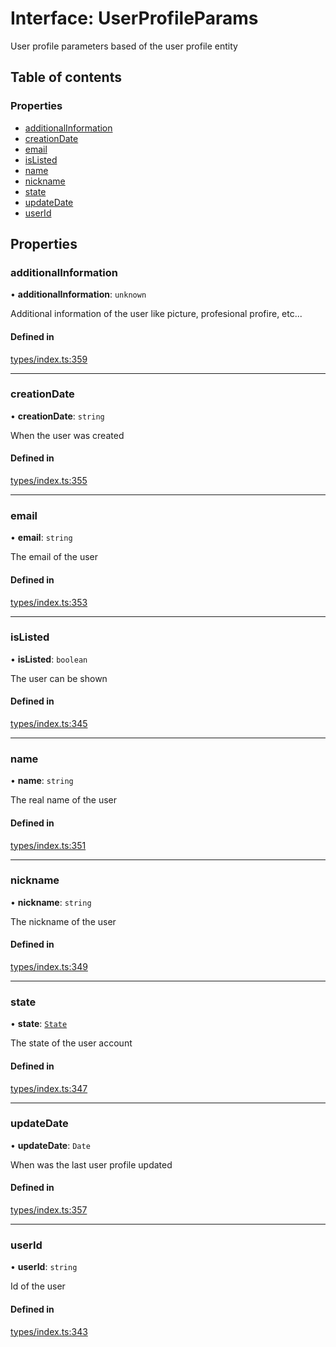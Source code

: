 # Interface: UserProfileParams

User profile parameters based of the user profile entity

## Table of contents

### Properties

- [additionalInformation](UserProfileParams.md#additionalinformation)
- [creationDate](UserProfileParams.md#creationdate)
- [email](UserProfileParams.md#email)
- [isListed](UserProfileParams.md#islisted)
- [name](UserProfileParams.md#name)
- [nickname](UserProfileParams.md#nickname)
- [state](UserProfileParams.md#state)
- [updateDate](UserProfileParams.md#updatedate)
- [userId](UserProfileParams.md#userid)

## Properties

### additionalInformation

• **additionalInformation**: `unknown`

Additional information of the user like picture, profesional profire, etc...

#### Defined in

[types/index.ts:359](https://github.com/nevermined-io/components-catalog/blob/4f74426/catalog/src/types/index.ts#L359)

___

### creationDate

• **creationDate**: `string`

When the user was created

#### Defined in

[types/index.ts:355](https://github.com/nevermined-io/components-catalog/blob/4f74426/catalog/src/types/index.ts#L355)

___

### email

• **email**: `string`

The email of the user

#### Defined in

[types/index.ts:353](https://github.com/nevermined-io/components-catalog/blob/4f74426/catalog/src/types/index.ts#L353)

___

### isListed

• **isListed**: `boolean`

The user can be shown

#### Defined in

[types/index.ts:345](https://github.com/nevermined-io/components-catalog/blob/4f74426/catalog/src/types/index.ts#L345)

___

### name

• **name**: `string`

The real name of the user

#### Defined in

[types/index.ts:351](https://github.com/nevermined-io/components-catalog/blob/4f74426/catalog/src/types/index.ts#L351)

___

### nickname

• **nickname**: `string`

The nickname of the user

#### Defined in

[types/index.ts:349](https://github.com/nevermined-io/components-catalog/blob/4f74426/catalog/src/types/index.ts#L349)

___

### state

• **state**: [`State`](../enums/State.md)

The state of the user account

#### Defined in

[types/index.ts:347](https://github.com/nevermined-io/components-catalog/blob/4f74426/catalog/src/types/index.ts#L347)

___

### updateDate

• **updateDate**: `Date`

When was the last user profile updated

#### Defined in

[types/index.ts:357](https://github.com/nevermined-io/components-catalog/blob/4f74426/catalog/src/types/index.ts#L357)

___

### userId

• **userId**: `string`

Id of the user

#### Defined in

[types/index.ts:343](https://github.com/nevermined-io/components-catalog/blob/4f74426/catalog/src/types/index.ts#L343)
